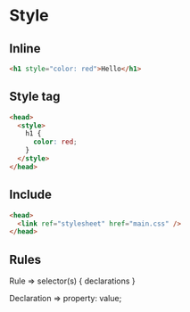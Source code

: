 # Style

## Inline

```html
<h1 style="color: red">Hello</h1>
```

## Style tag

```html
<head>
  <style>
    h1 {
      color: red;
    }
  </style>
</head>
```

## Include

```html
<head>
  <link ref="stylesheet" href="main.css" />
</head>
```

## Rules

Rule => selector(s) { declarations }

Declaration => property: value;
